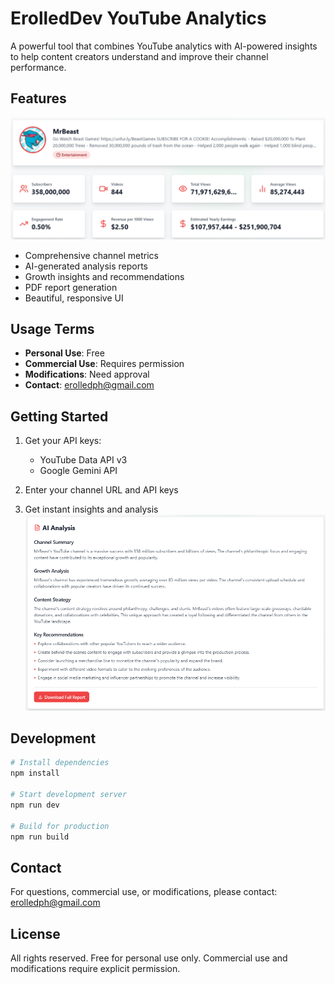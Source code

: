 # ErolledDev YouTube Analytics

A powerful tool that combines YouTube analytics with AI-powered insights to help content creators understand and improve their channel performance.

## Features
![Mr beast Analytics](https://raw.githubusercontent.com/ErolledDev/ytinsights/refs/heads/main/mrbeast.png)

- Comprehensive channel metrics
- AI-generated analysis reports
- Growth insights and recommendations
- PDF report generation
- Beautiful, responsive UI

## Usage Terms

- **Personal Use**: Free
- **Commercial Use**: Requires permission
- **Modifications**: Need approval
- **Contact**: erolledph@gmail.com

## Getting Started

1. Get your API keys:
   - YouTube Data API v3
   - Google Gemini API

2. Enter your channel URL and API keys
3. Get instant insights and analysis
![Ai Report](https://raw.githubusercontent.com/ErolledDev/ytinsights/refs/heads/main/ai%20report.png)

## Development

```bash
# Install dependencies
npm install

# Start development server
npm run dev

# Build for production
npm run build
```

## Contact

For questions, commercial use, or modifications, please contact:
erolledph@gmail.com

## License

All rights reserved. Free for personal use only. Commercial use and modifications require explicit permission.
